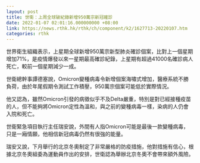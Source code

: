 ```yaml
---
layout: post
title: 世衛：上周全球破紀錄新增950萬宗新冠確診
date: 2022-01-07 02:01:16.000000000 +08:00
link: https://news.rthk.hk/rthk/ch/component/k2/1627713-20220107.htm
categories: rthk
---
```


世界衛生組織表示，上星期全球新增950萬宗新型肺炎確診個案，比對上一個星期增加71%，是疫情爆發以來一星期最高確診紀錄，上星期有超過41000名確診病人死亡，較前一個星期減少一成。

世衛總幹事譚德塞說，Omicron變種病毒令新增個案海嘯式增加，醫療系統不勝負荷，由於年尾假期令測試工作積壓，950萬宗個案可能低於實際情況。

他又認為，雖然Omicron引發的病徵似乎不及Delta嚴重，特別是對已經接種疫苗的人，但不能夠將Omicron定性為溫和，與之前的變種病毒一樣，染病的人仍會入院和死亡。

世衛緊急項目執行主任瑞安說，外間有人指Omicron可能是最後一款變種病毒，只是一廂情願，他相信新冠病毒仍然有很強的能量。

瑞安又說，下月舉行的北京冬奧制定了非常嚴格的防疫措施，他對措施有信心，根據北京冬奧組委為運動員作出的安排，世衛認為舉辦北京冬奧不會帶來額外風險。
